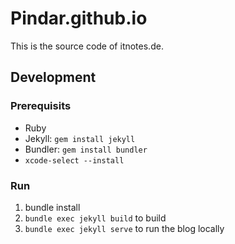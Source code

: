 Pindar.github.io
================

This is the source code of itnotes.de.

## Development

### Prerequisits

* Ruby
* Jekyll: `gem install jekyll`
* Bundler: `gem install bundler`
* `xcode-select --install`

### Run

1. bundle install
1. `bundle exec jekyll build` to build
1. `bundle exec jekyll serve` to run the blog locally
